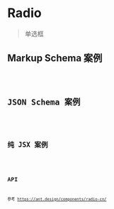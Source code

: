 # Radio

> 单选框

## Markup Schema 案例

<code src="../demos/radio/Markup.zh-CN.tsx"/>

## JSON Schema 案例

<code src="../demos/radio/Schema.zh-CN.tsx"/>

## 纯 JSX 案例

<code src="../demos/radio/PureJsx.zh-CN.tsx"/>

## API

参考 <https://ant.design/components/radio-cn/>
